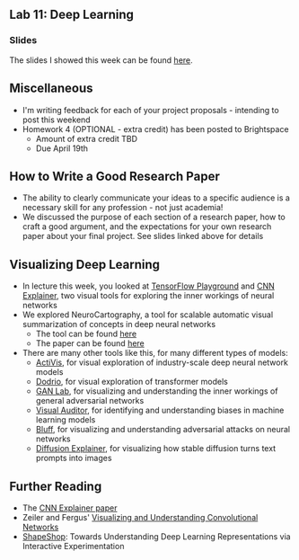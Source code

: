 ## Lab 11: Deep Learning

### Slides

The slides I showed this week can be found [here](https://ctsilva.github.io/2024-VisML-CDS/Labs/Lab_Week_11/VisML-Lab-Week11-slides). 

## Miscellaneous 
* I'm writing feedback for each of your project proposals - intending to post this weekend
* Homework 4 (OPTIONAL - extra credit) has been posted to Brightspace
    * Amount of extra credit TBD
    * Due April 19th

## How to Write a Good Research Paper
* The ability to clearly communicate your ideas to a specific audience is a necessary skill for any profession - not just academia!
* We discussed the purpose of each section of a research paper, how to craft a good argument, and the expectations for your own research paper about your final project. See slides linked above for details

## Visualizing Deep Learning
* In lecture this week, you looked at [TensorFlow Playground](https://playground.tensorflow.org/#activation=tanh&batchSize=10&dataset=circle&regDataset=reg-plane&learningRate=0.03&regularizationRate=0&noise=0&networkShape=4,2&seed=0.43147&showTestData=false&discretize=false&percTrainData=50&x=true&y=true&xTimesY=false&xSquared=false&ySquared=false&cosX=false&sinX=false&cosY=false&sinY=false&collectStats=false&problem=classification&initZero=false&hideText=false) and [CNN Explainer](https://poloclub.github.io/cnn-explainer/), two visual tools for exploring the inner workings of neural networks
* We explored NeuroCartography, a tool for scalable automatic visual summarization of concepts in deep neural networks
    * The tool can be found [here](https://poloclub.github.io/neuro-cartography/)
    * The paper can be found [here](https://ieeexplore.ieee.org/stamp/stamp.jsp?tp=&arnumber=9552879)
* There are many other tools like this, for many different types of models:
    * [ActiVis](https://minsuk.com/research/activis/), for visual exploration of industry-scale deep neural network models
    * [Dodrio](https://poloclub.github.io/dodrio/), for visual exploration of transformer models
    * [GAN Lab](https://poloclub.github.io/ganlab/), for visualizing and understanding the inner workings of general adversarial networks
    * [Visual Auditor](https://visual-auditor.surge.sh/), for identifying and understanding biases in machine learning models
    * [Bluff](https://poloclub.github.io/bluff/), for visualizing and understanding adversarial attacks on neural networks
    * [Diffusion Explainer](https://poloclub.github.io/diffusion-explainer/), for visualizing how stable diffusion turns text prompts into images

## Further Reading
* The [CNN Explainer paper](https://arxiv.org/pdf/2004.15004.pdf)
* Zeiler and Fergus' [Visualizing and Understanding Convolutional Networks](https://link.springer.com/content/pdf/10.1007/978-3-319-10590-1_53.pdf)
* [ShapeShop](https://fredhohman.com/papers/shapeshop): Towards Understanding Deep Learning Representations via Interactive Experimentation


